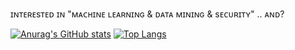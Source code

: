 ɪɴᴛᴇʀᴇsᴛᴇᴅ ɪɴ "ᴍᴀᴄʜɪɴᴇ ʟᴇᴀʀɴɪɴɢ & ᴅᴀᴛᴀ ᴍɪɴɪɴɢ & sᴇᴄᴜʀɪᴛʏ" .. ᴀɴᴅ?

[![Anurag's GitHub stats](https://github-readme-stats.vercel.app/api?username=bkpd62)](https://github.com/anuraghazra/github-readme-stats)
[![Top Langs](https://github-readme-stats.vercel.app/api/top-langs/?username=bkpd62)](https://github.com/anuraghazra/github-readme-stats)





